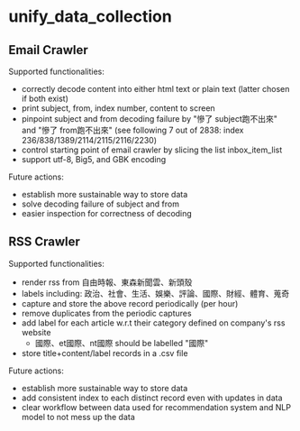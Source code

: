 # unify_data_collection

## Email Crawler 

Supported functionalities:
* correctly decode content into either html text or plain text (latter chosen if both exist)
* print subject, from, index number, content to screen
* pinpoint subject and from decoding failure by "慘了 subject跑不出來" and "慘了 from跑不出來" (see following 7 out of 2838: index 236/838/1389/2114/2115/2116/2230)
* control starting point of email crawler by slicing the list inbox_item_list
* support utf-8, Big5, and GBK encoding  

Future actions:
* establish more sustainable way to store data
* solve decoding failure of subject and from
* easier inspection for correctness of decoding

## RSS Crawler

Supported functionalities:
* render rss from 自由時報、東森新聞雲、新頭殼 
* labels including: 政治、社會、生活、娛樂、評論、國際、財經、體育、蒐奇
* capture and store the above record periodically (per hour)
* remove duplicates from the periodic captures
* add label for each article w.r.t their category defined on company's rss website
  * 國際、et國際、nt國際 should be labelled "國際"
* store title+content/label records in a .csv file

Future actions:
* establish more sustainable way to store data
* add consistent index to each distinct record even with updates in data
* clear workflow between data used for recommendation system and NLP model to not mess up the data


